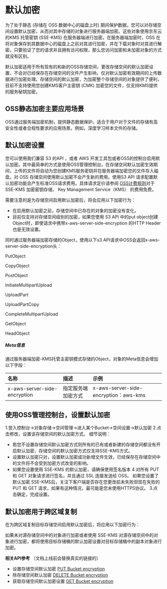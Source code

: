# 默认加密

为了处于静态 (存储在 OSS 数据中心的磁盘上时) 期间保护数据，您可以对存储空间设置默认加密，从而对其中存储的对象进行服务器端加密。这些对象使用京东云的KMS 托管密钥 (SSE-KMS) 在服务器端进行加密。在服务器端加密时，OSS 在将对象保存到其数据中心的磁盘上之前对其进行加密，并在下载对象时对其进行解密。只要验证了您的请求并且拥有访问权限，那么您访问加密和未加密对象的方式就没有区别。

默认加密适用于所有现有的和新的OSS存储空间，更改存储空间的默认加密设置，不会对已经保存在存储空间的文件产生影响，仅对默认加密有效期间的上传数据进行加密处理。存储空间的默认加密，为加密整个存储空间的对象提供了便利，目前不支持使用您创建KMS客户主密钥 (CMK) 加密您的文件，仅支持KMS提供的服务秘钥加密。


## OSS静态加密主要应用场景 

OSS通过服务端加密机制，提供静态数据保护。适合于用户对于文件的存储有高安全性或者合规性要求的应用场景。例如，深度学习样本文件的存储。

## 默认加密设置

您可以使用我们兼容 S3 的API ，或者 AWS 开发工具包或者OSS的控制台启用默认加密。其中最简单的方式是使用OSS管理控制台。在存储空间默认加密生效期间，上传的文件将自动为您创建KMS服务密钥并在服务器端加密您的文件存入磁盘。对 OSS 存储空间使用默认加密不会产生新的费用。使用S3 API 请求配置默认加密功能会产生标准OSS请求费用。具体请求定价请参阅 [OSS计费规则](https://docs.jdcloud.com/cn/object-storage-service/billing-rules)对于 SSE-KMS 加密密钥存储， Key Management Service（KMS） 的费用免费。

需要注意的是为存储空间启用默认加密后，将会应用以下加密行为：
 * 在启用默认加密之前，存储空间中已存在的对象的加密没有变化。
 * 目前仅支持对存储空间级别的加密，如果您使用 S3 API 中的put object创建Object时，即使请求中携带x-aws-server-side-encryption 的HTTP Header也是无效设置。
 
同时通过服务器端加密存储的Object，使用以下s3 API请求中OSS会返回x-aws-server-side-encryption头：

PutObject

CopyObject

PostObject

InitiateMultipartUpload

UploadPart

UploadPartCopy

CompleteMultipartUpload

GetObject

HeadObject

##### Meta信息
通过服务器端加密-KMS托管主密钥模式存储的Object，对象的Meta信息会增加以下字段：

|名称|描述|示例|
|:-|:-|:-|
|x-aws-server-side-encryption|指定服务端加密方式|x-aws-server-side-encryption：aws-kms|

##  使用OSS管理控制台，设置默认加密

1.登入控制台->对象存储->空间管理->进入某个Bucket->空间设置->默认加密
2.点击修改，设置该存储空间的默认加密方式。
细节说明：
*  若您不设置存储空间默认加密方式则所有的已有或者新建的存储空间都没有开启默认加密，存储空间的默认加密方式仅支持SSE-KMS方式。
*  设置默认加密只对，设置默认加密成功新增文件生效，已经保存在存储空间中的文件将不会受到加密方式改变的影响。
*  如果您设置使用 SSE-KMS 的默认加密，请确保使用签名版本 4  对所有 PUT 和 GET 对象请求进行签名，并且通过 SSL 连接发送给 OSS。 如果您设置了默认加密 SSE-KMS后，关注下客户端是否存在您更改前未失败但现在失败的 PUT 和 GET 请求，如果有这种情况，最可能是您未使用HTTPS协议。
3.点击确定，完成设置。

## 默认加密用于跨区域复制
在为跨区域复制目标存储空间启用默认加密后，将应用以下加密行为：

如果未对源存储空间中的对象进行加密或者使用 SSE-KMS 对源存储空间中的对象进行加密，都将使用目标存储桶的默认加密设置对目标存储桶中的副本对象进行加密。

**相关API参考**
（文档上线前会替换真实的链接的）
-  设置存储空间默认加密  [PUT Bucket encryption](./PUT-Bucket-Encryption.md)
-  除存储空间默认加密  [DELETE Bucket encryption](./DELETE-Bucket-Encryption.md)
-  获取存储空间默认加密设置  [GET Bucket encryption](./GET-Bucket-Encryption.md)

